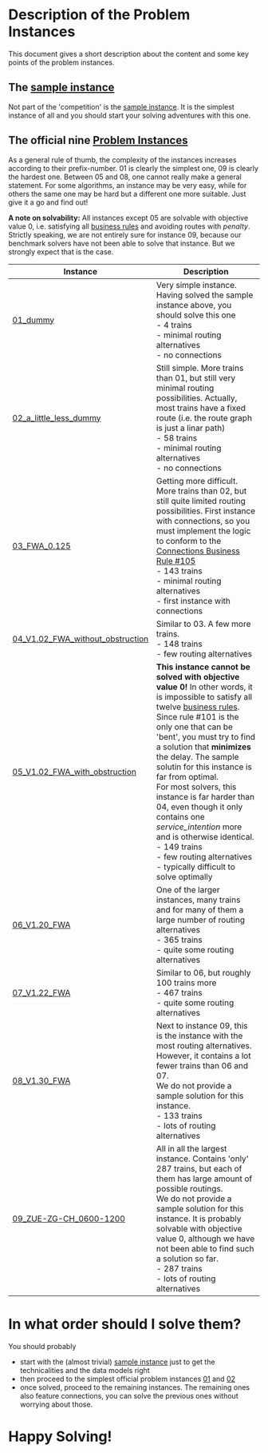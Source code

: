 # Description of the Problem Instances
This document gives a short description about the content and some key points of the problem instances.

## The [sample instance](sample_files/sample_scenario.json)

Not part of the 'competition' is the [sample instance](sample_files/sample_scenario.json). It is the simplest instance of all and you should start your solving adventures with this one. 

## The official nine  [Problem Instances](problem_instances)

As a general rule of thumb, the complexity of the instances increases according to their prefix-number. 01 is clearly the simplest one, 09 is clearly the hardest one. Between 05 and 08, one cannot really make a general statement. For some algorithms, an instance may be very easy, while for others the same one may be hard but a different one more suitable. Just give it a go and find out!

__A note on solvability:__ All instances except 05 are solvable with objective value 0, i.e. satisfying all [business rules](documentation/business_rules.md) and avoiding routes with _penalty_. Strictly speaking, we are not entirely sure for instance 09, because our benchmark solvers have not been able to solve that instance. But we strongly expect that is the case. 

| Instance          | Description       |
| -------------     |-------------      |
| [01_dummy](problem_instances/01_dummy.json)   | Very simple instance. Having solved the sample instance above, you should solve this one <br>- 4 trains<br>- minimal routing alternatives<br>- no connections                         |
| [02_a_little_less_dummy](problem_instances/02_a_little_less_dummy.json)   | Still simple. More trains than 01, but still very minimal routing possibilities. Actually, most trains have a fixed route (i.e. the route graph is just a linar path) <br>- 58 trains<br>- minimal routing alternatives<br>- no connections                         |
| [03_FWA_0.125](problem_instances/03_FWA_0.125.json)   | Getting more difficult. More trains than 02, but still quite limited routing possibilities. First instance with connections, so you must implement the logic to conform to the [Connections Business Rule #105](documentation/business_rules.md)  <br>- 143 trains<br>- minimal routing alternatives<br>- first instance with connections     |
| [04_V1.02_FWA_without_obstruction](problem_instances/04_V1.02_FWA_without_obstruction.json)   | Similar to 03. A few more trains.  <br>- 148 trains<br>- few routing alternatives     |
| [05_V1.02_FWA_with_obstruction](problem_instances/05_V1.02_FWA_with_obstruction.json)   | __This instance cannot be solved with objective value 0!__ In other words, it is impossible to satisfy all twelve [business rules](documentation/business_rules.md). Since rule #101 is the only one that can be 'bent', you must try to find a solution that __minimizes__ the delay. The sample solutin for this instance is far from optimal. <br>For most solvers, this instance is far harder than 04, even though it only contains one _service_intention_ more and is otherwise identical.  <br>- 149 trains<br>- few routing alternatives <br>- typically difficult to solve optimally     |
| [06_V1.20_FWA](problem_instances/06_V1.20_FWA.json)   | One of the larger instances, many trains and for many of them a large number of routing alternatives   <br>- 365 trains<br>- quite some routing alternatives |
| [07_V1.22_FWA](problem_instances/07_V1.22_FWA.json)   | Similar to 06, but roughly 100 trains more  <br>- 467 trains<br>- quite some routing alternatives |
| [08_V1.30_FWA](problem_instances/08_V1.30_FWA.json)   | Next to instance 09, this is the instance with the most routing alternatives. However, it contains a lot fewer trains than 06 and 07. <br>We do not provide a sample solution for this instance.  <br>- 133 trains<br>- lots of routing alternatives |
| [09_ZUE-ZG-CH_0600-1200](problem_instances/09_ZUE-ZG-CH_0600-1200.json)   | All in all the largest instance. Contains 'only' 287 trains, but each of them has large amount of possible routings.<br>We do not provide a sample solution for this instance. It is probably solvable with objective value 0, although we have not been able to find such a solution so far. <br>- 287 trains<br>- lots of routing alternatives |

# In what order should I solve them?

You should probably
* start with the (almost trivial) [sample instance](sample_files/sample_scenario.json) just to get the technicalities and the data models right
* then proceed to the simplest official problem instances [01](problem_instances/01_dummy.json) and [02](problem_instances/02_a_little_less_dummy.json) 
* once solved, proceed to the remaining instances. The remaining ones also feature connections, you can solve the previous ones without worrying about those.

# Happy Solving!